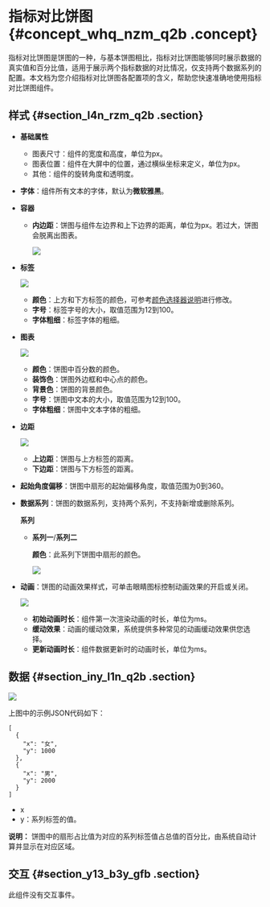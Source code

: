 # 指标对比饼图 {#concept_whq_nzm_q2b .concept}

指标对比饼图是饼图的一种，与基本饼图相比，指标对比饼图能够同时展示数据的真实值和百分比值，适用于展示两个指标数据的对比情况，仅支持两个数据系列的配置。本文档为您介绍指标对比饼图各配置项的含义，帮助您快速准确地使用指标对比饼图组件。

## 样式 {#section_l4n_rzm_q2b .section}

-   **基础属性** 

    -   图表尺寸：组件的宽度和高度，单位为px。
    -   图表位置：组件在大屏中的位置，通过横纵坐标来定义，单位为px。
    -   其他：组件的旋转角度和透明度。

-   **字体**：组件所有文本的字体，默认为**微软雅黑**。
-   **容器** 
    -   **内边距**：饼图与组件左边界和上下边界的距离，单位为px。若过大，饼图会脱离出图表。

        ![](http://static-aliyun-doc.oss-cn-hangzhou.aliyuncs.com/assets/img/16966/15589391759444_zh-CN.png)

-   **标签**

    ![](http://static-aliyun-doc.oss-cn-hangzhou.aliyuncs.com/assets/img/16966/15589391759445_zh-CN.png)

    -   **颜色**：上方和下方标签的颜色，可参考[颜色选择器说明](intl.zh-CN/用户指南/组件指南/配置项说明.md#section_kdw_vj4_t2b)进行修改。
    -   **字号**：标签字号的大小，取值范围为12到100。
    -   **字体粗细**：标签字体的粗细。
-   **图表**

    ![](http://static-aliyun-doc.oss-cn-hangzhou.aliyuncs.com/assets/img/16966/15589391759446_zh-CN.png)

    -   **颜色**：饼图中百分数的颜色。
    -   **装饰色**：饼图外边框和中心点的颜色。
    -   **背景色**：饼图的背景颜色。
    -   **字号**：饼图中文本的大小，取值范围为12到100。
    -   **字体粗细**：饼图中文本字体的粗细。
-   **边距**

    ![](http://static-aliyun-doc.oss-cn-hangzhou.aliyuncs.com/assets/img/16966/15589391759447_zh-CN.png)

    -   **上边距**：饼图与上方标签的距离。
    -   **下边距**：饼图与下方标签的距离。
-   **起始角度偏移**：饼图中扇形的起始偏移角度，取值范围为0到360。
-   **数据系列**：饼图的数据系列，支持两个系列，不支持新增或删除系列。

    **系列** 

    -   **系列一**/**系列二** 

        **颜色**：此系列下饼图中扇形的颜色。

        ![](http://static-aliyun-doc.oss-cn-hangzhou.aliyuncs.com/assets/img/16966/15589391759448_zh-CN.png)

-   **动画**：饼图的动画效果样式，可单击眼睛图标控制动画效果的开启或关闭。

    ![](http://static-aliyun-doc.oss-cn-hangzhou.aliyuncs.com/assets/img/16966/155893917514377_zh-CN.png)

    -   **初始动画时长**：组件第一次渲染动画的时长，单位为ms。
    -   **缓动效果**：动画的缓动效果，系统提供多种常见的动画缓动效果供您选择。
    -   **更新动画时长**：组件数据更新时的动画时长，单位为ms。

## 数据 {#section_iny_l1n_q2b .section}

![](http://static-aliyun-doc.oss-cn-hangzhou.aliyuncs.com/assets/img/16966/15589391759450_zh-CN.png)

上图中的示例JSON代码如下：

``` {#codeblock_wk7_zv9_wk2}
[
  {
    "x": "女",
    "y": 1000
  },
  {
    "x": "男",
    "y": 2000
  }
]
```

-   x
-   y：系列标签的值。

**说明：** 饼图中的扇形占比值为对应的系列标签值占总值的百分比，由系统自动计算并显示在对应区域。

## 交互 {#section_y13_b3y_gfb .section}

此组件没有交互事件。

